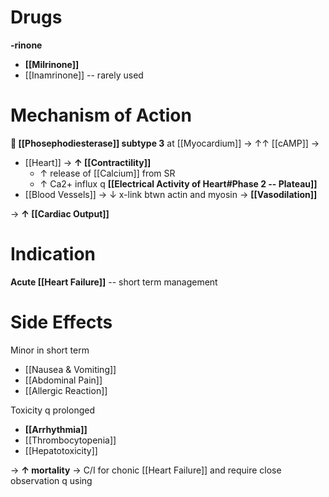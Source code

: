 # Drugs
**-rinone**
- **[[Milrinone]]**
- [[Inamrinone]] -- rarely used

# Mechanism of Action
** [[Phosephodiesterase]] subtype 3** at [[Myocardium]] → ↑↑ [[cAMP]] →
- [[Heart]] → **↑ [[Contractility]]**
	- ↑ release of [[Calcium]] from SR 
	- ↑ Ca2+ influx q **[[Electrical Activity of Heart#Phase 2 -- Plateau]]**
- [[Blood Vessels]] → ↓ x-link btwn actin and myosin → **[[Vasodilation]]**

→ **↑ [[Cardiac Output]]**

# Indication
**Acute [[Heart Failure]]** -- short term management

# Side Effects
Minor in short term
- [[Nausea & Vomiting]]
- [[Abdominal Pain]]
- [[Allergic Reaction]]

Toxicity q prolonged 
- **[[Arrhythmia]]**
- [[Thrombocytopenia]]
- [[Hepatotoxicity]]

→ **↑ mortality** → C/I for chonic [[Heart Failure]] and require close observation q using